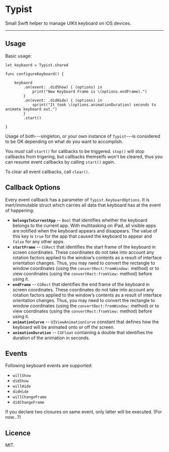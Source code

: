 # Typist

Small Swift helper to manage UIKit keyboard on iOS devices.

---

## Usage

Basic usage:

```
let keybaord = Typist.shared

func configureKeyboard() {
	
    keybaord
        .on(event: .didShow) { (options) in
            print("New Keyboard Frame is \(options.endFrame).")
        }
        .on(event: .didHide) { (options) in
            sprint("It took \(options.animationDuration) seconds to animate keyboard out.")
        }
        .start()

}
```

Usage of both---singleton, or your own instance of `Typist`---is considered to be OK depending on what do you want to accomplish.

You _must_ call `start()` for callbacks to be triggered. `stop()` will stop callbacks from trigering, but callbacks themselfs won't be cleared, thus you can resume event callbacks by calling `start()` again.

To clear all event callbacks, call `clear()`.

## Callback Options

Every event callback has a parameter of `Typist.KeyboardOptions`. It is inert/immutable struct which carries all data that keyboard has at the event of happening:

* **`belongsToCurrentApp`** -- `Bool` that identifies whether the keyboard belongs to the current app. With multitasking on iPad, all visible apps are notified when the keyboard appears and disappears. The value of this key is `true` for the app that caused the keyboard to appear and `false` for any other apps.
* **`startFrame`** -- `CGRect` that identifies the start frame of the keyboard in screen coordinates. These coordinates do not take into account any rotation factors applied to the window’s contents as a result of interface orientation changes. Thus, you may need to convert the rectangle to window coordinates (using the `convertRect:fromWindow:` method) or to view coordinates (using the `convertRect:fromView:` method) before using it.
* **`endFrame`** -- `CGRect` that identifies the end frame of the keyboard in screen coordinates. These coordinates do not take into account any rotation factors applied to the window’s contents as a result of interface orientation changes. Thus, you may need to convert the rectangle to window coordinates (using the `convertRect:fromWindow:` method) or to view coordinates (using the `convertRect:fromView:` method) before using it.
* **`animationCurve`** -- `UIViewAnimationCurve` constant that defines how the keyboard will be animated onto or off the screen.
* **`animationDuration`** -- `CGFloat` containing a double that identifies the duration of the animation in seconds.


## Events ##

Following keyboard events are supported:

* `willShow`
* `didShow`
* `willHide`
* `didHide`
* `willChangeFrame`
* `didChangeFrame`

If you declare two closures on same event, only latter will be executed. (For now...?)

## Licence

MIT.